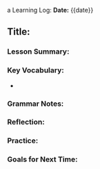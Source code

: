 a Learning Log: 
**Date:** {{date}}
## **Title:** 
### **Lesson Summary:** 

### **Key Vocabulary:**
- 
### **Grammar Notes:** 

### **Reflection:** 

### **Practice:** 

### **Goals for Next Time:**